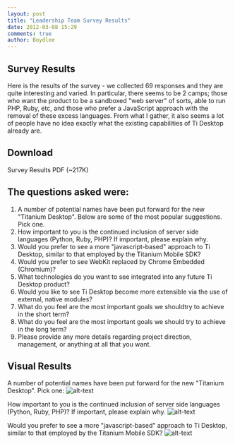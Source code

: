 ```yaml
---
layout: post
title: "Leadership Team Survey Results"
date: 2012-03-08 15:29
comments: true
author: Boydlee
---
```


## Survey Results

Here is the results of the survey - we collected 69 responses and they are quite interesting and varied. In particular, there seems to be 2 camps; those who want the product to be a sandboxed "web server" of sorts, able to run PHP, Ruby, etc, and those who prefer a JavaScript approach with the removal of these excess languages. From what I gather, it also seems a lot of people have no idea exactly what the existing capabilities of Ti Desktop already are.

## Download 

Survey Results PDF (~217K)

## The questions asked were:

1. A number of potential names have been put forward for the new "Titanium Desktop". Below are some of the most popular suggestions. Pick one.
2. How important to you is the continued inclusion of server side languages (Python, Ruby, PHP)? If important, please explain why.
3. Would you prefer to see a more "javascript-based" approach to Ti Desktop, similar to that employed by the Titanium Mobile SDK?
4. Would you prefer to see WebKit replaced by Chrome Embedded (Chromium)?
5. What technologies do you want to see integrated into any future Ti Desktop product?
6. Would you like to see Ti Desktop become more extensible via the use of external, native modules?
7. What do you feel are the most important goals we shouldtry to achieve in the short term?
8. What do you feel are the most important goals we should try to achieve in the long term?
9. Please provide any more details regarding project direction, management, or anything at all that you want.

## Visual Results

A number of potential names have been put forward for the new "Titanium Desktop". Pick one:
![alt-text](http://tidesdk.github.com/images/survey1.png)

How important to you is the continued inclusion of server side languages (Python, Ruby, PHP)? If important, please explain why.
![alt-text](http://tidesdk.github.com/images/survey1.png)

Would you prefer to see a more "javascript-based" approach to Ti Desktop, similar to that employed by the Titanium Mobile SDK?
![alt-text](http://tidesdk.github.com/images/survey1.png)